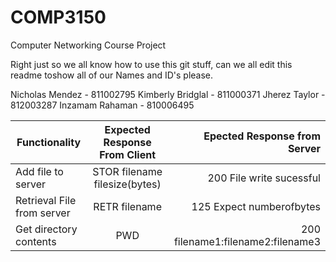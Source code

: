 COMP3150
========

Computer Networking Course Project

Right just so we all know how to use this git stuff, can we all edit this readme toshow all of our Names and ID's please.

Nicholas Mendez - 811002795
Kimberly Bridglal - 811000371
Jherez Taylor - 812003287
Inzamam Rahaman - 810006495


| Functionality | Expected Response From Client | Epected Response from Server|
|---------------|:----------------------------:|-----------------------------:|
|Add file to server | STOR filename filesize(bytes) | 200 File write sucessful|
|Retrieval File from server| RETR filename |125 Expect numberofbytes|
|Get directory contents | PWD | 200 filename1:filename2:filename3|
